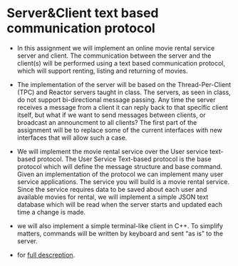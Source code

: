 #  Server&Client text based communication protocol

* In this assignment we will implement an online movie rental service server and client. The communication between the server and the client(s) will be performed using a text based communication protocol, which will support renting, listing and returning of movies.

* The implementation of the server will be based on the Thread-Per-Client (TPC) and Reactor servers taught in class. The servers, as seen in class, do not support bi-directional message passing. Any time the server receives a message from a client it can reply back to that specific client itself, but what if we want to send messages between clients, or broadcast an announcment to all clients? The first part of the assignment will be to replace some of the current interfaces with new interfaces that will allow such a case. 

* We will implement the movie rental service over the User service text-based protocol. The User Service Text-based protocol is the base protocol which will define the message structure and base command. Given an implementation of the protocol we can implement many user service applications. The service you will build is a movie rental service. Since the service requires data to be saved about each user and available movies for rental, we will implement a simple JSON text database which will be read when the server starts and updated each time a change is made.

* we will also implement a simple terminal-like client in C++. To simplify matters, commands will be written by keyboard and sent “as is” to the server.

* for  <a href="https://github.com/MaorAssayag/SPL-System-Programming-course-projects/blob/master/Assigenment%203%20-%20Server-and-Client-text-based-communication-protocol/assignment3.pdf">full descreption</a>.

